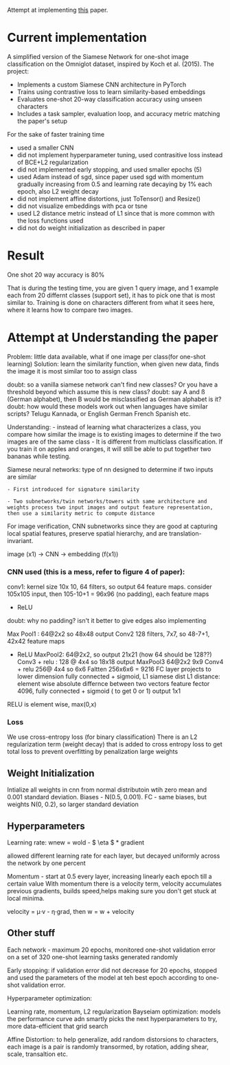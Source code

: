 Attempt at implementing [this](https://www.cs.cmu.edu/~rsalakhu/papers/oneshot1.pdf) paper.

# Current implementation

A simplified version of the Siamese Network for one-shot image classification on the Omniglot dataset, inspired by Koch et al. (2015). 
The project:
- Implements a custom Siamese CNN architecture in PyTorch
- Trains using contrastive loss to learn similarity-based embeddings
- Evaluates one-shot 20-way classification accuracy using unseen characters
- Includes a task sampler, evaluation loop, and accuracy metric matching the paper's setup

For the sake of faster training time
- used a smaller CNN
- did not implement hyperparameter tuning, used contrasitive loss instead of BCE+L2 regularization
- did not implemented early stopping, and used smaller epochs (5)
- used Adam instead of sgd, since paper used sgd with momentum gradually increasing from 0.5 and learning rate decaying by 1% each epoch, also L2 weight decay
- did not implement affine distortions, just ToTensor() and Resize()
- did not visualize embeddings with pca or tsne
- used L2 distance metric instead of L1 since that is more common with the loss functions used
- did not do weight initialization as described in paper

# Result

One shot 20 way accuracy is 80%

That is during the testing time, you are given 1 query image, and 1 example each from 20 differnt classes (support set), 
it has to pick one that is most similar to.
Training is done on characters different from what it sees here, where it learns how to compare two images.



# Attempt at Understanding the paper


Problem: little data available, what if one image per class(for one-shot learning)
Solution: learn the similarity function, when given new data, finds the image it is most similar too to assign class

doubt: so a vanilla siamese network can't find new classes? Or you have a threshold beyond which assume this is new class?
doubt: say A and ß (German alphabet), then B would be misclassified as German alphabet is it?
doubt: how would these models work out when languages have similar scripts? Telugu Kannada, or English German French Spanish etc.

Understanding: 
    - instead of learning what characterizes a class, you compare how similar the image is to existing images to determine if the two images are of the same class
    - It is different from multiclass classification. If you train it on apples and oranges, it will still be able to put together two bananas while testing.

Siamese neural networks: type of nn designed to determine if two inputs are similar

    - First introduced for signature similarity

    - Two subnetworks/twin networks/towers with same architecture and weights process two input images and output feature representation, then use a similarity metric to compute distance

For image verification, CNN subnetworks since they are good at capturing local spatial features, preserve spatial hierarchy, and are translation-invariant.

image (x1) -> CNN -> embedding (f(x1))

### CNN used (this is a mess, refer to figure 4 of paper):
conv1: kernel size 10x 10, 64 filters, so output 64 feature maps.
consider 105x105 input, then 105-10+1 = 96x96 (no padding), each feature maps
+ ReLU

doubt: why no padding? isn't it better to give edges also implementing

Max Pool1 : 64@2x2 so 48x48 output
Conv2 128 filters, 7x7, so 48-7+1, 42x42 feature maps
+ ReLU
MaxPool2: 64@2x2, so output 21x21 (how 64 should be 128??)
Conv3 + relu : 128 @ 4x4 so 18x18 output
MaxPool3 64@2x2 9x9
Conv4 + relu 256@ 4x4 so 6x6
Faltten 256x6x6 = 9216
FC layer projects to lower dimension
fully connected + sigmoid, L1 siamese dist 
L1 distance: element wise absolute differnce between two vectors
feature fector 4096,
fully connected + sigmoid ( to get 0 or 1)
output 1x1

RELU is element wise, max(0,x)

### Loss
We use cross-entropy loss (for binary classification)
There is an L2 regularization term (weight decay) that is added to cross entropy loss to get total loss to prevent overfitting by penalization large weights

## Weight Initialization

Intialize all weights in cnn from normal distributoin wtih zero mean and 0.001 standard deviation. Biases - N(0.5, 0.001). 
FC - same biases, but weights N(0, 0.2), so larger standard
deviation

## Hyperparameters

Learning rate: wnew = wold - $ \eta $ * gradient

allowed different learning rate for each layer, but decayed uniformly across the network by one percent

Momentum - start at 0.5 every layer, increasing linearly each epoch till a certain value
With momentum there is a velocity term, velocity accumulates previous gradients, builds speed,helps making sure you don't get stuck at local minima.

velocity = μ·v - η·grad, then w = w + velocity

## Other stuff

Each network - maximum 20 epochs, monitored one-shot  validation error on a set of 320 one-shot learning tasks generated randomly 

Early stopping: if validation error did not decrease for 20 epochs, stopped and used the parameters of the model at teh best epoch according to one-shot validation error.

Hyperparameter optimization:

Learning rate, momentum, L2 regularization
Bayseiam optimization: models the performance curve adn smartly picks the next hyperparameters to try, more data-efficient that grid search

Affine Distortion: to help generalize, add random distorsions to characters, each image is a pair is randomly transormed, by rotation, adding shear, scale, transaltion etc.

